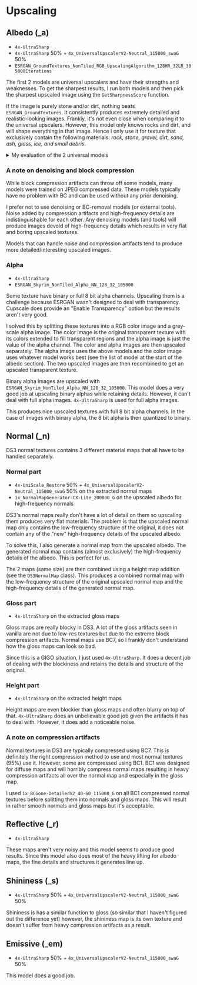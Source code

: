 # Upscaling

## Albedo (_a)

- `4x-UltraSharp`
- `4x-UltraSharp` 50% + `4x_UniversalUpscalerV2-Neutral_115000_swaG` 50%
- `ESRGAN_GroundTextures_NonTiled_RGB_UpscalingAlgorithm_128HR_32LR_305000Iterations`

The first 2 models are universal upscalers and have their strengths and weaknesses. To get the sharpest results, I run both models and then pick the sharpest upscaled image using the `GetSharpnessScore` function.

If the image is purely stone and/or dirt, nothing beats `ESRGAN_GroundTextures`. It consistently produces extremely detailed and realistic-looking images. Frankly, it's not even close when comparing it to the universal upscalers. However, this model only knows rocks and dirt, and will shape everything in that image. Hence I only use it for texture that exclusively contain the following materials: *rock, stone, gravel, dirt, sand, ash, glass, ice, and small debris*.

<details>
<summary>My evaluation of the 2 universal models</summary>

I will hence forth refer to `4x-UltraSharp` as M1 and `4x-UltraSharp` 50% + `4x_UniversalUpscalerV2-Neutral_115000_swaG` 50% as M2.

From what I tested, M2 seems to consistently produce the sharpest and most interesting results but only if the input image is very sharp, if the input is slightly blurry, the output will be too. This is a problem as some textures are just a tiny bit blurry. M2 is a model of extremes. The good results are generally very good but the bad results are also very bad.

Fortunately, M1 doesn't have this problem and will always produce okay results. However, only okay. The average quality of the upscaled images is good but no where near a good M2 upscale.

</details>

### A note on denoising and block compression

While block compression artifacts can throw off some models, many models were trained on JPEG compressed data. These models typically have no problem with BC and can be used without any prior denoising.

I prefer not to use denoising or BC-removal models (or external tools). Noise added by compression artifacts and high-frequency details are indistinguishable for each other. Any denoising models (and tools) will produce images devoid of high-frequency details which results in very flat and boring upscaled textures.

Models that can handle noise and compression artifacts tend to produce more detailed/interesting upscaled images.

### Alpha

- `4x-UltraSharp`
- `ESRGAN_Skyrim_NonTiled_Alpha_NN_128_32_105000`

Some texture have binary or full 8 bit alpha channels. Upscaling them is a challenge because ESRGAN wasn't designed to deal with transparency. Cupscale does provide an "Enable Transparency" option but the results aren't very good.

I solved this by splitting these textures into a RGB color image and a grey-scale alpha image. The color image is the original transparent texture with its colors extended to fill transparent regions and the alpha image is just the value of the alpha channel. The color and alpha images are then upscaled separately. The alpha image uses the above models and the color image uses whatever model works best (see the list of model at the start of the albedo section). The two upscaled images are then recombined to get an upscaled transparent texture.

Binary alpha images are upscaled with `ESRGAN_Skyrim_NonTiled_Alpha_NN_128_32_105000`. This model does a very good job at upscaling binary alphas while retaining details. However, it can't deal with full alpha images. `4x-UltraSharp` is used for full alpha images.

This produces nice upscaled textures with full 8 bit alpha channels. In the case of images with binary alpha, the 8 bit alpha is then quantized to binary.

## Normal (_n)

DS3 normal textures contains 3 different material maps that all have to be handled separately.

### Normal part

- `4x-UniScale_Restore` 50% + `4x_UniversalUpscalerV2-Neutral_115000_swaG` 50% on the extracted normal maps
- `1x_NormalMapGenerator-CX-Lite_200000_G` on the upscaled albedo for high-frequency normals

DS3's normal maps really don't have a lot of detail on them so upscaling them produces very flat materials. The problem is that the upscaled normal map only contains the low-frequency structure of the original, it does not contain any of the "new" high-frequency details of the upscaled albedo.

To solve this, I also generate a normal map from the upscaled albedo. The generated normal map contains (almost exclusively) the high-frequency details of the albedo. This is perfect for us.

The 2 maps (same size) are then combined using a height map addition (see the `DS3NormalMap` class). This produces a combined normal map with the low-frequency structure of the original upscaled normal map and the high-frequency details of the generated normal map.

### Gloss part

- `4x-UltraSharp` on the extracted gloss maps

Gloss maps are really blocky in DS3. A lot of the gloss artifacts seen in vanilla are not due to low-res textures but due to the extreme block compression artifacts. Normal maps use BC7, so I frankly don't understand how the gloss maps can look so bad.

Since this is a GIGO situation, I just used `4x-UltraSharp`. It does a decent job of dealing with the blockiness and retains the details and structure of the original.

### Height part

- `4x-UltraSharp` on the extracted height maps

Height maps are even blockier than gloss maps and often blurry on top of that. `4x-UltraSharp` does an unbelievable good job given the artifacts it has to deal with. However, it does add a noticeable noise.

### A note on compression artifacts

Normal textures in DS3 are typically compressed using BC7. This is definitely the right compression method to use and most normal textures (95%) use it. However, some are compressed using BC1. BC1 was designed for diffuse maps and will horribly compress normal maps resulting in heavy compression artifacts all over the normal map and especially in the gloss map.

I used `1x_BCGone-DetailedV2_40-60_115000_G` on all BC1 compressed normal textures before splitting them into normals and gloss maps. This will result in rather smooth normals and gloss maps but it's acceptable.

## Reflective (_r)

- `4x-UltraSharp`

These maps aren't very noisy and this model seems to produce good results. Since this model also does most of the heavy lifting for albedo maps, the fine details and structures it generates line up.

## Shininess (_s)

- `4x-UltraSharp` 50% + `4x_UniversalUpscalerV2-Neutral_115000_swaG` 50%

Shininess is has a similar function to gloss (so similar that I haven't figured out the difference yet) however, the shininess map is its own texture and doesn't suffer from heavy compression artifacts as a result.

## Emissive (_em)

- `4x-UltraSharp` 50% + `4x_UniversalUpscalerV2-Neutral_115000_swaG` 50%

This model does a good job.
